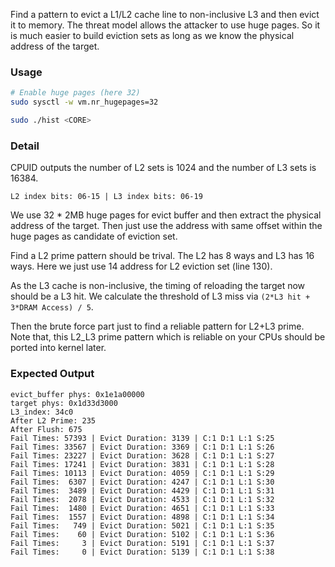 Find a pattern to evict a L1/L2 cache line to non-inclusive L3 and then evict it to memory.
The threat model allows the attacker to use huge pages. 
So it is much easier to build eviction sets as long as we know the physical address of the target.

### Usage
``` Bash
# Enable huge pages (here 32)
sudo sysctl -w vm.nr_hugepages=32

sudo ./hist <CORE>
```

### Detail

CPUID outputs the number of L2 sets is 1024 and the number of L3 sets is 16384.
```
L2 index bits: 06-15 | L3 index bits: 06-19
```
We use 32 * 2MB huge pages for evict buffer and then extract the physical address of the target.
Then just use the address with same offset within the huge pages as candidate of eviction set. 

Find a L2 prime pattern should be trival. 
The L2 has 8 ways and L3 has 16 ways. Here we just use 14 address for L2 eviction set (line 130). 

As the L3 cache is non-inclusive, the timing of reloading the target now should be a L3 hit.
We calculate the threshold of L3 miss via `(2*L3 hit + 3*DRAM Access) / 5`.

Then the brute force part just to find a reliable pattern for L2+L3 prime.
Note that, this L2_L3 prime pattern which is reliable on your CPUs should be ported into kernel later. 

### Expected Output

```
evict_buffer phys: 0x1e1a00000
target phys: 0x1d33d3000
L3_index: 34c0
After L2 Prime: 235
After Flush: 675
Fail Times: 57393 | Evict Duration: 3139 | C:1 D:1 L:1 S:25
Fail Times: 33567 | Evict Duration: 3369 | C:1 D:1 L:1 S:26
Fail Times: 23227 | Evict Duration: 3628 | C:1 D:1 L:1 S:27
Fail Times: 17241 | Evict Duration: 3831 | C:1 D:1 L:1 S:28
Fail Times: 10113 | Evict Duration: 4059 | C:1 D:1 L:1 S:29
Fail Times:  6307 | Evict Duration: 4247 | C:1 D:1 L:1 S:30
Fail Times:  3489 | Evict Duration: 4429 | C:1 D:1 L:1 S:31
Fail Times:  2078 | Evict Duration: 4533 | C:1 D:1 L:1 S:32
Fail Times:  1480 | Evict Duration: 4651 | C:1 D:1 L:1 S:33
Fail Times:  1557 | Evict Duration: 4898 | C:1 D:1 L:1 S:34
Fail Times:   749 | Evict Duration: 5021 | C:1 D:1 L:1 S:35
Fail Times:    60 | Evict Duration: 5102 | C:1 D:1 L:1 S:36
Fail Times:     3 | Evict Duration: 5191 | C:1 D:1 L:1 S:37
Fail Times:     0 | Evict Duration: 5139 | C:1 D:1 L:1 S:38
```